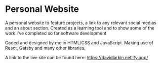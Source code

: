 # Personal Website

A personal website to feature projects, a link to any relevant social medias and an about section. Created as a learning tool and to show some of the work I've completed so far software development

Coded and designed by me in HTML/CSS and JavaScript. Making use of React, Gatsby and many other libraries.

A link to the live site can be found here: https://davidlarkin.netlify.app/
